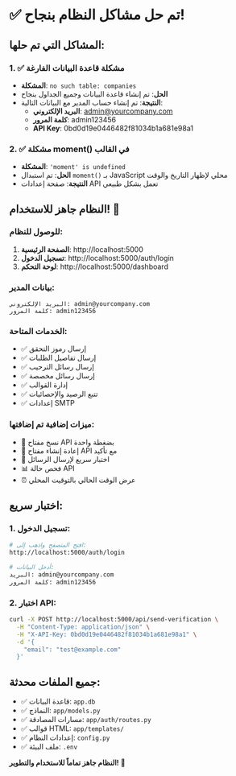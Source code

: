 # ✅ تم حل مشاكل النظام بنجاح!

## المشاكل التي تم حلها:

### 1. ✅ مشكلة قاعدة البيانات الفارغة
- **المشكلة**: `no such table: companies`
- **الحل**: تم إنشاء قاعدة البيانات وجميع الجداول بنجاح
- **النتيجة**: تم إنشاء حساب المدير مع البيانات التالية:
  - **البريد الإلكتروني**: admin@yourcompany.com
  - **كلمة المرور**: admin123456
  - **API Key**: 0bd0d19e0446482f81034b1a681e98a1

### 2. ✅ مشكلة moment() في القالب
- **المشكلة**: `'moment' is undefined`
- **الحل**: تم استبدال `moment()` بـ JavaScript محلي لإظهار التاريخ والوقت
- **النتيجة**: صفحة إعدادات API تعمل بشكل طبيعي

## النظام جاهز للاستخدام! 🚀

### للوصول للنظام:
1. **الصفحة الرئيسية**: http://localhost:5000
2. **تسجيل الدخول**: http://localhost:5000/auth/login
3. **لوحة التحكم**: http://localhost:5000/dashboard

### بيانات المدير:
```
البريد الإلكتروني: admin@yourcompany.com
كلمة المرور: admin123456
```

### الخدمات المتاحة:
- ✅ إرسال رموز التحقق
- ✅ إرسال تفاصيل الطلبات  
- ✅ إرسال رسائل الترحيب
- ✅ إرسال رسائل مخصصة
- ✅ إدارة القوالب
- ✅ تتبع الرصيد والإحصائيات
- ✅ إعدادات SMTP

### ميزات إضافية تم إضافتها:
- 🔐 نسخ مفتاح API بضغطة واحدة
- 🔄 إعادة إنشاء مفتاح API مع تأكيد
- 📧 اختبار سريع لإرسال الرسائل
- 📊 فحص حالة API
- ⏰ عرض الوقت الحالي بالتوقيت المحلي

## اختبار سريع:

### 1. تسجيل الدخول:
```bash
# افتح المتصفح واذهب إلى:
http://localhost:5000/auth/login

# أدخل البيانات:
البريد: admin@yourcompany.com
كلمة المرور: admin123456
```

### 2. اختبار API:
```bash
curl -X POST http://localhost:5000/api/send-verification \
  -H "Content-Type: application/json" \
  -H "X-API-Key: 0bd0d19e0446482f81034b1a681e98a1" \
  -d '{
    "email": "test@example.com"
  }'
```

## جميع الملفات محدثة:
- ✅ قاعدة البيانات: `app.db`
- ✅ النماذج: `app/models.py`
- ✅ مسارات المصادقة: `app/auth/routes.py`
- ✅ قوالب HTML: `app/templates/`
- ✅ إعدادات النظام: `config.py`
- ✅ ملف البيئة: `.env`

**النظام جاهز تماماً للاستخدام والتطوير! 🎉**

